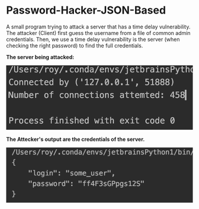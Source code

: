 # Password-Hacker-JSON-Based
A small program trying to attack a server that has a time delay vulnerability. The attacker (Client) first guess the username from a file of common admin credentials. Then, we use a time delay vulnerability is the server (when checking the right password) to find the full credentials.   

**The server being attacked:**



![Screenshot](sh.png)

**The Attecker's output are the credentials of the server.**



![Screenshot](sh2.png)
